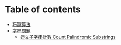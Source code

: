 # Table of contents

* [巧寫算法](README.md)
* [字串問題](string-problems/README.md)
  * [迴文子字串計數 Count Palindromic Substrings](string-problems/count-palindromic-substrings.md)

